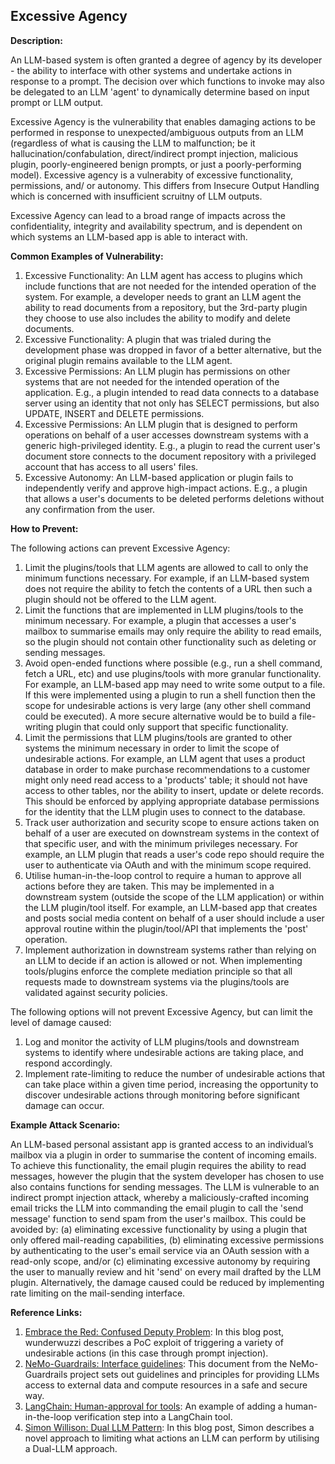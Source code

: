 ## Excessive Agency

**Description:**

An LLM-based system is often granted a degree of agency by its developer - the ability to interface with other systems and undertake actions in response to a prompt. The decision over which functions to invoke may also be delegated to an LLM 'agent' to dynamically determine based on input prompt or LLM output.

Excessive Agency is the vulnerability that enables damaging actions to be performed in response to unexpected/ambiguous outputs from an LLM (regardless of what is causing the LLM to malfunction; be it hallucination/confabulation, direct/indirect prompt injection, malicious plugin, poorly-engineered benign prompts, or just a poorly-performing model). Excessive agency is a vulnerabity of excessive functionality, permissions, and/ or autonomy. This differs from Insecure Output Handling which is concerned with insufficient scruitny of LLM outputs.
 
Excessive Agency can lead to a broad range of impacts across the confidentiality, integrity and availability spectrum, and is dependent on which systems an LLM-based app is able to interact with.

**Common Examples of Vulnerability:**

1. Excessive Functionality: An LLM agent has access to plugins which include functions that are not needed for the intended operation of the system. For example, a developer needs to grant an LLM agent the ability to read documents from a repository, but the 3rd-party plugin they choose to use also includes the ability to modify and delete documents.
2. Excessive Functionality: A plugin that was trialed during the development phase was dropped in favor of a better alternative, but the original plugin remains available to the LLM agent.
4. Excessive Permissions: An LLM plugin has permissions on other systems that are not needed for the intended operation of the application. E.g., a plugin intended to read data connects to a database server using an identity that not only has SELECT permissions, but also UPDATE, INSERT and DELETE permissions.
5. Excessive Permissions: An LLM plugin that is designed to perform operations on behalf of a user accesses downstream systems with a generic high-privileged identity. E.g., a plugin to read the current user's document store connects to the document repository with a privileged account that has access to all users' files.
6. Excessive Autonomy: An LLM-based application or plugin fails to independently verify and approve high-impact actions. E.g., a plugin that allows a user's documents to be deleted performs deletions without any confirmation from the user.

**How to Prevent:**

The following actions can prevent Excessive Agency:

1. Limit the plugins/tools that LLM agents are allowed to call to only the minimum functions necessary. For example, if an LLM-based system does not require the ability to fetch the contents of a URL then such a plugin should not be offered to the LLM agent.
2. Limit the functions that are implemented in LLM plugins/tools to the minimum necessary. For example, a plugin that accesses a user's mailbox to summarise emails may only require the ability to read emails, so the plugin should not contain other functionality such as deleting or sending messages.
3. Avoid open-ended functions where possible (e.g., run a shell command, fetch a URL, etc) and use plugins/tools with more granular functionality. For example, an LLM-based app may need to write some output to a file. If this were implemented using a plugin to run a shell function then the scope for undesirable actions is very large (any other shell command could be executed). A more secure alternative would be to build a file-writing plugin that could only support that specific functionality.
4. Limit the permissions that LLM plugins/tools are granted to other systems the minimum necessary in order to limit the scope of undesirable actions. For example, an LLM agent that uses a product database in order to make purchase recommendations to a customer might only need read access to a 'products' table; it should not have access to other tables, nor the ability to insert, update or delete records. This should be enforced by applying appropriate database permissions for the identity that the LLM plugin uses to connect to the database.
5. Track user authorization and security scope to ensure actions taken on behalf of a user are executed on downstream systems in the context of that specific user, and with the minimum privileges necessary. For example, an LLM plugin that reads a user's code repo should require the user to authenticate via OAuth and with the minimum scope required.
6. Utilise human-in-the-loop control to require a human to approve all actions before they are taken. This may be implemented in a downstream system (outside the scope of the LLM application) or within the LLM plugin/tool itself. For example, an LLM-based app that creates and posts social media content on behalf of a user should include a user approval routine within the plugin/tool/API that implements the 'post' operation.
7. Implement authorization in downstream systems rather than relying on an LLM to decide if an action is allowed or not. When implementing tools/plugins enforce the complete mediation principle so that all requests made to downstream systems via the plugins/tools are validated against security policies.

The following options will not prevent Excessive Agency, but can limit the level of damage caused:

1. Log and monitor the activity of LLM plugins/tools and downstream systems to identify where undesirable actions are taking place, and respond accordingly.
2. Implement rate-limiting to reduce the number of undesirable actions that can take place within a given time period, increasing the opportunity to discover undesirable actions through monitoring before significant damage can occur.

**Example Attack Scenario:**

An LLM-based personal assistant app is granted access to an individual’s mailbox via a plugin in order to summarise the content of incoming emails. To achieve this functionality, the email plugin requires the ability to read messages, however the plugin that the system developer has chosen to use also contains functions for sending messages. The LLM is vulnerable to an indirect prompt injection attack, whereby a maliciously-crafted incoming email tricks the LLM into commanding the email plugin to call the 'send message' function to send spam from the user's mailbox. This could be avoided by:
(a) eliminating excessive functionality by using a plugin that only offered mail-reading capabilities,
(b) eliminating excessive permissions by authenticating to the user's email service via an OAuth session with a read-only scope, and/or
(c) eliminating excessive autonomy by requiring the user to manually review and hit 'send' on every mail drafted by the LLM plugin.
Alternatively, the damage caused could be reduced by implementing rate limiting on the mail-sending interface.

**Reference Links:**

1. [Embrace the Red: Confused Deputy Problem](https://embracethered.com/blog/posts/2023/chatgpt-cross-plugin-request-forgery-and-prompt-injection./): In this blog post, wunderwuzzi describes a PoC exploit of triggering a variety of undesirable actions (in this case through prompt injection).
2. [NeMo-Guardrails: Interface guidelines](https://github.com/NVIDIA/NeMo-Guardrails/blob/main/docs/security/guidelines.md): This document from the NeMo-Guardrails project sets out guidelines and principles for providing LLMs access to external data and compute resources in a safe and secure way.
3. [LangChain: Human-approval for tools](https://python.langchain.com/docs/modules/agents/tools/how_to/human_approval): An example of adding a human-in-the-loop verification step into a LangChain tool.
4. [Simon Willison: Dual LLM Pattern](https://simonwillison.net/2023/Apr/25/dual-llm-pattern/): In this blog post, Simon describes a novel approach to limiting what actions an LLM can perform by utilising a Dual-LLM approach.
